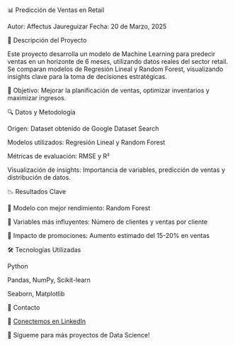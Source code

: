 📊 Predicción de Ventas en Retail

Autor: Affectus Jaureguizar
Fecha: 20 de Marzo, 2025


🚀 Descripción del Proyecto

Este proyecto desarrolla un modelo de Machine Learning para predecir ventas en un horizonte de 6 meses, utilizando datos reales del sector retail. Se comparan modelos de Regresión Lineal y Random Forest, visualizando insights clave para la toma de decisiones estratégicas.


📌 Objetivo: Mejorar la planificación de ventas, optimizar inventarios y maximizar ingresos.


🔍 Datos y Metodología

Origen: Dataset obtenido de Google Dataset Search

Modelos utilizados: Regresión Lineal y Random Forest

Métricas de evaluación: RMSE y R²

Visualización de insights: Importancia de variables, predicción de ventas y distribución de datos.


📉 Resultados Clave

📌 Modelo con mejor rendimiento: Random Forest

📌 Variables más influyentes: Número de clientes y ventas por cliente

📌 Impacto de promociones: Aumento estimado del 15-20% en ventas


🛠 Tecnologías Utilizadas

Python

Pandas, NumPy, Scikit-learn

Seaborn, Matplotlib


📩 Contacto

💼 [Conectemos en LinkedIn](https://www.linkedin.com/in/affectus-jaureguizar-ram%C3%ADrez-275386329)


🚀 Sígueme para más proyectos de Data Science!
